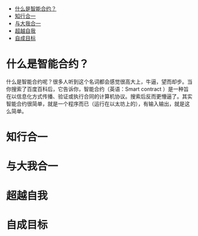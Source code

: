 
- [什么是智能合约？](#什么是智能合约)
- [知行合一](#知行合一)
- [与大我合一](#与大我合一)
- [超越自我](#超越自我)
- [自成目标](#自成目标)

# 什么是智能合约？
  什么是智能合约呢？很多人听到这个名词都会感觉很高大上，牛逼，​望而却步。当你搜索了百度百科后，它告诉你，智能合约（英语：Smart contract ）是一种旨在以信息化方式传播、验证或执行合同的计算机协议​。搜索后反而更懵逼了。其实智能合约很简单，就是一个程序而已（运行在以太坊上的），有输入输出，就是这么简单。
  
  

# 知行合一


# 与大我合一


# 超越自我
  

# 自成目标

















[def]: #知行合一